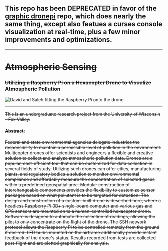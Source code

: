 ## This repo has been DEPRECATED in favor of the [graphic dronepi](https://github.com/McDanielES/graphic-dronepi) repo, which does nearly the same thing, except also featues a curses console visualization at real-time, plus a few minor improvements and optimizations.

---

# ~~Atmospheric Sensing~~
### ~~Utilizing a Raspberry Pi on a Hexacopter Drone to Visualize Atmospheric Pollution~~
![David and Saleh fitting the Raspberry Pi onto the drone](https://i.imgur.com/7DZwYuq.jpg)

---

~~This is an undergraduate research project from the University of Wisconsin - Fox Valley.~~

#### ~~Abstract:~~
~~Federal and state environmental agencies delegate industries the responsibility to maintain a permissible level of pollution in the environment. Multicopter drones offer scientists and engineers a flexible and creative solution to collect and analyze atmospheric pollution data. Drones are a popular, cost-efficient tool that can be customized for data collection in several fields of study. Utilizing such drones can offer cities, manufacturing plants, and regulatory bodies a solution to monitor environmental compliance and affordably measure the concentration of selected gases within a predefined geospatial area. Modular construction of interchangeable components provides the flexibility to customize sensor packages based on what pollutant is to be targeted for detection. The design and construction of a custom-built drone is described here, where a headless Raspberry Pi 3B+ single-board computer and various gas and GPS sensors are mounted on to a human-controlled hexacopter drone. Software is designed to automate the collection of readings, allowing the pilot to only concentrate on the flight of the drone. The SSH network protocol allows the Raspberry Pi to be controlled remotely from the ground if desired. LED bulbs mounted on the airframe additionally provide instant feedback of the drone's status. Results recorded from tests are collected post-flight and are plotted graphically for analysis.~~
